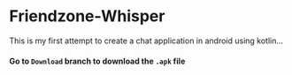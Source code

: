 # Friendzone-Whisper
This is my first attempt to create a chat application in android using kotlin...

#### Go to `Download` branch to download the `.apk` file

